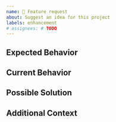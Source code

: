 ```yaml
---
name: 🚀 Feature request
about: Suggest an idea for this project
labels: enhancement
# assignees: # TODO
---
```


<!-- Provide a general summary of the issue in the Title above -->

## Expected Behavior
<!-- Tell us how it should work -->

## Current Behavior
<!-- Explain the difference from current behaviour -->
<!-- A clear and concise description of what the problem is may help. For example: "I'm always frustrated when [...]" -->

## Possible Solution
<!-- Not obligatory, but suggest ideas how to implement the addition or change -->

## Additional Context
<!-- Add any other context or screenshots about the feature request here -->
<!-- How has this issue affected you? What are you trying to accomplish? -->
<!-- Providing context helps us come up with a solution that is most useful in the real world -->
